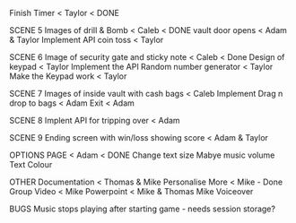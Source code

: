 Finish Timer < Taylor < DONE

SCENE 5
Images of drill & Bomb < Caleb < DONE
vault door opens < Adam & Taylor
Implement API coin toss < Taylor

SCENE 6
Image of security gate and sticky note < Caleb < Done
Design of keypad < Taylor
Implement the API Random number generator < Taylor
Make the Keypad work < Taylor

SCENE 7
Images of inside vault with cash bags < Caleb
Implement Drag n drop to bags < Adam
Exit < Adam

SCENE 8
Implent API for tripping over < Adam

SCENE 9
Ending screen with win/loss showing score < Adam & Taylor

OPTIONS PAGE < Adam < DONE
Change text size
Mabye music volume
Text Colour


OTHER
Documentation < Thomas & Mike
Personalise More < Mike - Done
Group Video < Mike
Powerpoint < Mike & Thomas
Mike Voiceover


BUGS
Music stops playing after starting game - needs session storage?
